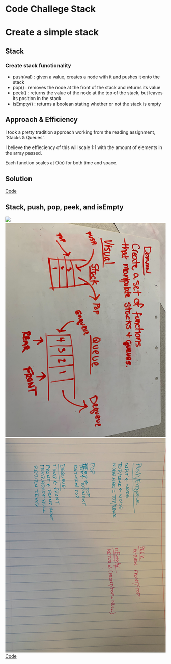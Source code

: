 # Code Challege Stack

# Create a simple stack

## Stack

### Create stack functionality 
- push(val) : given a value, creates a node with it and pushes it onto the stack
- pop() : removes the node at the front of the stack and returns its value
- peek() : returns the value of the node at the top of the stack, but leaves its position in the stack
- isEmpty() : returns a boolean stating whether or not the stack is empty

## Approach & Efficiency

I took a pretty tradition approach working from the reading assignment, 'Stacks & Queues'. 

I believe the effieciency of this will scale 1:1 with the amount of elements in the array passed. 

Each function scales at O(n) for both time and space.

## Solution

[Code](./stack.js)

## Stack, push, pop, peek, and isEmpty

![](../queue/assets/stack-queue-1.jpg)
![](../queue/assets/stack-queue-2.jpg)
![](../queue/assets/stack-queue-3.jpg)
[Code](./stack.js)